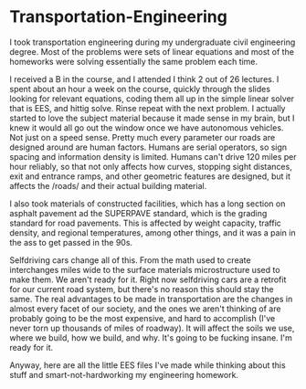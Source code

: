 # Transportation-Engineering

I took transportation engineering during my undergraduate civil engineering degree.
Most of the problems were sets of linear equations and most of the homeworks were solving essentially the same problem each time.

I received a B in the course, and I attended I think 2 out of 26 lectures. I spent about an hour a week on the course, quickly
through the slides looking for relevant equations, coding them all up in the simple linear solver that is EES, and hittig solve.
Rinse repeat with the next problem. I actually started to love the subject material because it made sense in my brain, but I 
knew it would all go out the window once we have autonomous vehicles. Not just on a speed sense. Pretty much every parameter our roads
are designed around are human factors. Humans are serial operators, so sign spacing and information density is limited. Humans
can't drive 120 miles per hour reliably, so that not only affects how curves, stopping sight distances, exit and entrance ramps, 
and other geometric features are designed, but it affects the /roads/ and their actual building material.

I also took materials of constructed facilities, which has a long section on asphalt pavement ad the SUPERPAVE standard, which is 
the grading standard for road pavements. This is affected by weight capacity, traffic density, and regional temperatures, among
other things, and it was a pain in the ass to get passed in the 90s.

Selfdriving cars change all of this. From the math used to create interchanges miles wide to the surface materials microstructure
used to make them. We aren't ready for it. Right now selfdriving cars are a retrofit for our current road system, but there's no
reason this should stay the same. The real advantages to be made in transportation are the changes in almost every facet of our 
society, and the ones we aren't thinking of are probably going to be the most expensive, and hard to accomplish (I've never torn up
thousands of miles of roadway). It will affect the soils we use, where we build, how we build, and why. It's going to be fucking insane.
I'm ready for it. 

Anyway, here are all the little EES files I've made while thinking about this stuff and smart-not-hardworking my engineering homework. 
